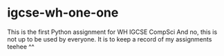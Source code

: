 # igcse-wh-one-one
This is the first Python assignment for WH IGCSE CompSci
And no, this is not up to be used by everyone. It is to keep a record of my assignments teehee ^^ 
